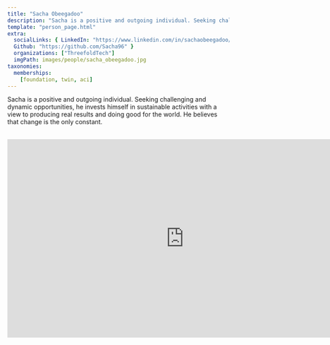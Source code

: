 ```yaml
---
title: "Sacha Obeegadoo"
description: "Sacha is a positive and outgoing individual. Seeking challenging and dynamic...."
template: "person_page.html"
extra:
  socialLinks: { LinkedIn: "https://www.linkedin.com/in/sachaobeegadoo/", 
  Github: "https://github.com/Sacha96" }
  organizations: ["ThreefoldTech"]
  imgPath: images/people/sacha_obeegadoo.jpg
taxonomies:
  memberships:
    [foundation, twin, aci]
---
```


Sacha is a positive and outgoing individual. Seeking challenging and dynamic opportunities, he invests himself in sustainable activities with a view to producing real results and doing good for the world. He believes that change is the only constant.

<BR>
<div class="aspect-w-16 aspect-h-9">
<iframe src="https://player.vimeo.com/video/607420033?h=924c1841b0" width="800" height="450" frameborder="0" allow="autoplay; fullscreen" allowfullscreen></iframe>
</div>
<BR>

